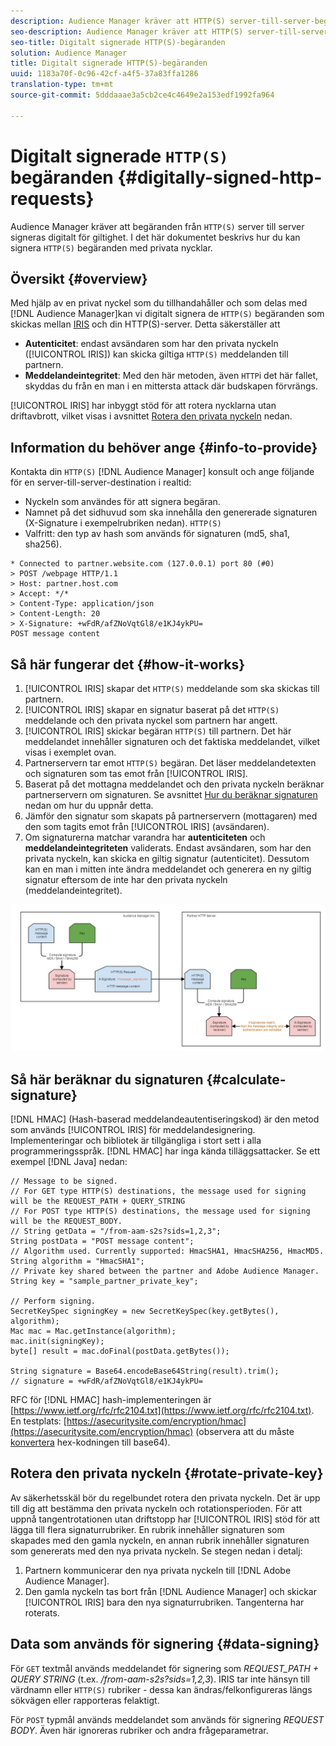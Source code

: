 ```yaml
---
description: Audience Manager kräver att HTTP(S) server-till-server-begäranden signeras digitalt för giltighet. I det här dokumentet beskrivs hur du kan signera HTTP-begäranden med privata nycklar.
seo-description: Audience Manager kräver att HTTP(S) server-till-server-begäranden signeras digitalt för giltighet. I det här dokumentet beskrivs hur du kan signera HTTP(S)-begäranden med privata nycklar.
seo-title: Digitalt signerade HTTP(S)-begäranden
solution: Audience Manager
title: Digitalt signerade HTTP(S)-begäranden
uuid: 1183a70f-0c96-42cf-a4f5-37a83ffa1286
translation-type: tm+mt
source-git-commit: 5dddaaae3a5cb2ce4c4649e2a153edf1992fa964

---
```



# Digitalt signerade `HTTP(S)` begäranden {#digitally-signed-http-requests}

Audience Manager kräver att begäranden från `HTTP(S)` server till server signeras digitalt för giltighet. I det här dokumentet beskrivs hur du kan signera `HTTP(S)` begäranden med privata nycklar.

## Översikt {#overview}

<!-- digitally_signed_http_requests.xml -->

Med hjälp av en privat nyckel som du tillhandahåller och som delas med [!DNL Audience Manager]kan vi digitalt signera de `HTTP(S)` begäranden som skickas mellan [IRIS](../../../reference/system-components/components-data-action.md#iris) och din HTTP(S)-server. Detta säkerställer att

* **Autenticitet**: endast avsändaren som har den privata nyckeln ([!UICONTROL IRIS]) kan skicka giltiga `HTTP(S)` meddelanden till partnern.
* **Meddelandeintegritet**: Med den här metoden, även `HTTP`i det här fallet, skyddas du från en man i en mittersta attack där budskapen förvrängs.

[!UICONTROL IRIS] har inbyggt stöd för att rotera nycklarna utan driftavbrott, vilket visas i avsnittet [Rotera den privata nyckeln](../../../integration/receiving-audience-data/real-time-outbound-transfers/digitally-signed-http-requests.md#rotate-private-key) nedan.

## Information du behöver ange {#info-to-provide}

Kontakta din `HTTP(S)` [!DNL Audience Manager] konsult och ange följande för en server-till-server-destination i realtid:

* Nyckeln som användes för att signera begäran.
* Namnet på det sidhuvud som ska innehålla den genererade signaturen (X-Signature i exempelrubriken nedan). `HTTP(S)`
* Valfritt: den typ av hash som används för signaturen (md5, sha1, sha256).

```
* Connected to partner.website.com (127.0.0.1) port 80 (#0)
> POST /webpage HTTP/1.1
> Host: partner.host.com
> Accept: */*
> Content-Type: application/json
> Content-Length: 20
> X-Signature: +wFdR/afZNoVqtGl8/e1KJ4ykPU=
POST message content
```

## Så här fungerar det {#how-it-works}

1. [!UICONTROL IRIS] skapar det `HTTP(S)` meddelande som ska skickas till partnern.
1. [!UICONTROL IRIS] skapar en signatur baserat på det `HTTP(S)` meddelande och den privata nyckel som partnern har angett.
1. [!UICONTROL IRIS] skickar begäran `HTTP(S)` till partnern. Det här meddelandet innehåller signaturen och det faktiska meddelandet, vilket visas i exemplet ovan.
1. Partnerservern tar emot `HTTP(S)` begäran. Det läser meddelandetexten och signaturen som tas emot från [!UICONTROL IRIS].
1. Baserat på det mottagna meddelandet och den privata nyckeln beräknar partnerservern om signaturen. Se avsnittet [Hur du beräknar signaturen](../../../integration/receiving-audience-data/real-time-outbound-transfers/digitally-signed-http-requests.md#calculate-signature) nedan om hur du uppnår detta.
1. Jämför den signatur som skapats på partnerservern (mottagaren) med den som tagits emot från [!UICONTROL IRIS] (avsändaren).
1. Om signaturerna matchar varandra har **autenticiteten** och **meddelandeintegriteten** validerats. Endast avsändaren, som har den privata nyckeln, kan skicka en giltig signatur (autenticitet). Dessutom kan en man i mitten inte ändra meddelandet och generera en ny giltig signatur eftersom de inte har den privata nyckeln (meddelandeintegritet).

![](assets/iris-digitally-sign-http-request.png)

## Så här beräknar du signaturen {#calculate-signature}

[!DNL HMAC] (Hash-baserad meddelandeautentiseringskod) är den metod som används [!UICONTROL IRIS] för meddelandesignering. Implementeringar och bibliotek är tillgängliga i stort sett i alla programmeringsspråk. [!DNL HMAC] har inga kända tilläggsattacker. Se ett exempel [!DNL Java] nedan:

```
// Message to be signed.
// For GET type HTTP(S) destinations, the message used for signing will be the REQUEST_PATH + QUERY_STRING
// For POST type HTTP(S) destinations, the message used for signing will be the REQUEST_BODY.
// String getData = "/from-aam-s2s?sids=1,2,3";
String postData = "POST message content";
// Algorithm used. Currently supported: HmacSHA1, HmacSHA256, HmacMD5.
String algorithm = "HmacSHA1";
// Private key shared between the partner and Adobe Audience Manager.
String key = "sample_partner_private_key";
  
// Perform signing.
SecretKeySpec signingKey = new SecretKeySpec(key.getBytes(), algorithm);
Mac mac = Mac.getInstance(algorithm);
mac.init(signingKey);
byte[] result = mac.doFinal(postData.getBytes());
  
String signature = Base64.encodeBase64String(result).trim(); 
// signature = +wFdR/afZNoVqtGl8/e1KJ4ykPU=
```

RFC för [!DNL HMAC] hash-implementeringen är [https://www.ietf.org/rfc/rfc2104.txt](https://www.ietf.org/rfc/rfc2104.txt). En testplats: [https://asecuritysite.com/encryption/hmac](https://asecuritysite.com/encryption/hmac) (observera att du måste [konvertera](https://tomeko.net/online_tools/hex_to_base64.php?lang=en) hex-kodningen till base64).

## Rotera den privata nyckeln {#rotate-private-key}

Av säkerhetsskäl bör du regelbundet rotera den privata nyckeln. Det är upp till dig att bestämma den privata nyckeln och rotationsperioden. För att uppnå tangentrotationen utan driftstopp har [!UICONTROL IRIS] stöd för att lägga till flera signaturrubriker. En rubrik innehåller signaturen som skapades med den gamla nyckeln, en annan rubrik innehåller signaturen som genererats med den nya privata nyckeln. Se stegen nedan i detalj:

1. Partnern kommunicerar den nya privata nyckeln till [!DNL Adobe Audience Manager].
1. Den gamla nyckeln tas bort från [!DNL Audience Manager] och skickar [!UICONTROL IRIS] bara den nya signaturrubriken. Tangenterna har roterats.

## Data som används för signering {#data-signing}

För `GET` textmål används meddelandet för signering som *REQUEST_PATH + QUERY STRING* (t.ex. */from-aam-s2s?sids=1,2,3*). IRIS tar inte hänsyn till värdnamn eller `HTTP(S)` rubriker - dessa kan ändras/felkonfigureras längs sökvägen eller rapporteras felaktigt.

För `POST` typmål används meddelandet som används för signering *REQUEST BODY*. Även här ignoreras rubriker och andra frågeparametrar.
